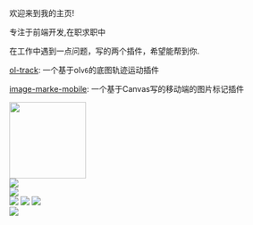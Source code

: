 欢迎来到我的主页!

专注于前端开发,在职求职中

在工作中遇到一点问题，写的两个插件，希望能帮到你.

[ol-track](https://www.npmjs.com/package/ol-track): 一个基于ol`v6`的底图轨迹运动插件

[image-marke-mobile](https://www.npmjs.com/package/image-mark-mobile): 一个基于Canvas写的移动端的图片标记插件

<div align="left"> 
<img height="137px" src="https://github-readme-stats.vercel.app/api?username=nuxwe&hide_title=true&hide_border=true&show_icons=trueline_height=21&text_color=000&icon_color=000&bg_color=0,ea6161,ffc64d,fffc4d,52fa5a&theme=graywhite" /> </div>
<div align="left"> 
<img src="https://github-readme-stats.vercel.app/api/top-langs/?username=nuxwe&hide_title=true&hide_border=true&layout=compact&langs_count=6&text_color=000&icon_color=fff&bg_color=0,52fa5a,4dfcff,c64dff&theme=graywhite" /> 
</div>
<div align="left"> <img src="https://github-profile-trophy.vercel.app/?username=nuxwe" /> </div>
<div align="left"> <img src="https://img.shields.io/badge/-HTML5-E34F26?style=flat-square&logo=html5&logoColor=white" /> <img src="https://img.shields.io/badge/-CSS3-1572B6?style=flat-square&logo=css3" /> <img src="https://img.shields.io/badge/-JavaScript-oringe?style=flat-square&logo=javascript" /> </div>
<div align="left"> <img src="https://github-readme-streak-stats.herokuapp.com/?user=nuxwe" /> </div>
